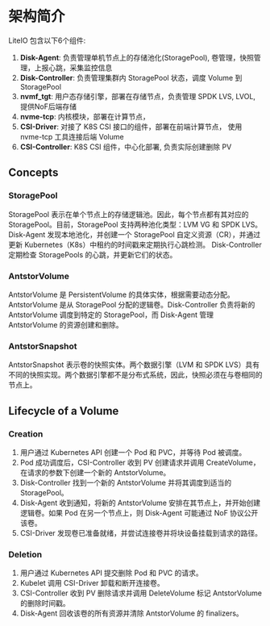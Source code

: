 # 架构简介

LiteIO 包含以下6个组件:

1. **Disk-Agent**: 负责管理单机节点上的存储池化(StoragePool), 卷管理，快照管理，上报心跳，采集监控信息
2. **Disk-Controller**: 负责管理集群内 StoragePool 状态，调度 Volume 到 StoragePool
3. **nvmf_tgt**: 用户态存储引擎，部署在存储节点，负责管理 SPDK LVS, LVOL, 提供NoF后端存储
4. **nvme-tcp**: 内核模块，部署在计算节点，
5. **CSI-Driver**: 对接了 K8S CSI 接口的组件，部署在前端计算节点， 使用 nvme-tcp 工具连接后端 Volume
6. **CSI-Controller**: K8S CSI 组件，中心化部署, 负责实际创建删除 PV

## Concepts

### StoragePool

StoragePool 表示在单个节点上的存储逻辑池。因此，每个节点都有其对应的 StoragePool。目前，StoragePool 支持两种池化类型：LVM VG 和 SPDK LVS。
Disk-Agent 发现本地池化，并创建一个 StoragePool 自定义资源（CR），并通过更新 Kubernetes（K8s）中租约的时间戳来定期执行心跳检测。
Disk-Controller 定期检查 StoragePools 的心跳，并更新它们的状态。


### AntstorVolume

AntstorVolume 是 PersistentVolume 的具体实体，根据需要动态分配。AntstorVolume 是从 StoragePool 分配的逻辑卷。Disk-Controller 负责将新的 AntstorVolume 调度到特定的 StoragePool，而 Disk-Agent 管理 AntstorVolume 的资源创建和删除。

### AntstorSnapshot

AntstorSnapshot 表示卷的快照实体。两个数据引擎（LVM 和 SPDK LVS）具有不同的快照实现。两个数据引擎都不是分布式系统，因此，快照必须在与卷相同的节点上。


## Lifecycle of a Volume

### Creation

1. 用户通过 Kubernetes API 创建一个 Pod 和 PVC，并等待 Pod 被调度。
2. Pod 成功调度后，CSI-Controller 收到 PV 创建请求并调用 CreateVolume，在请求的参数下创建一个新的 AntstorVolume。
3. Disk-Controller 找到一个新的 AntstorVolume 并将其调度到适当的 StoragePool。
4. Disk-Agent 收到通知，将新的 AntstorVolume 安排在其节点上，并开始创建逻辑卷。如果 Pod 在另一个节点上，则 Disk-Agent 可能通过 NoF 协议公开该卷。
5. CSI-Driver 发现卷已准备就绪，并尝试连接卷并将块设备挂载到请求的路径。


### Deletion

1. 用户通过 Kubernetes API 提交删除 Pod 和 PVC 的请求。
2. Kubelet 调用 CSI-Driver 卸载和断开连接卷。
3. CSI-Controller 收到 PV 删除请求并调用 DeleteVolume 标记 AntstorVolume 的删除时间戳。
4. Disk-Agent 回收该卷的所有资源并清除 AntstorVolume 的 finalizers。